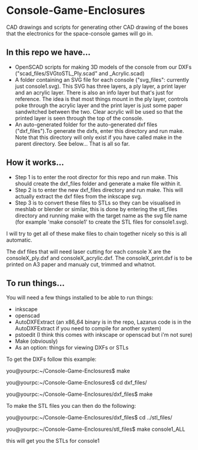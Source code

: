 Console-Game-Enclosures
=======================

CAD drawings and scripts for generating other CAD drawing of the boxes that the electronics for the space-console games will go in.

## In this repo we have...
* OpenSCAD scripts for making 3D models of the console from our DXFs ("scad\_files/SVGtoSTL\_Ply.scad" and \_Acrylic.scad)
* A folder containing an SVG file for each console ("svg\_files": currently just console1.svg). This SVG has three layers, a ply layer, a print layer and an acrylic layer. There is also an info layer but that's just for reference. The idea is that most things mount in the ply layer, controls poke through the acrylic layer and the print layer is just some paper sandwitched between the two. Clear acrylic will be used so that the printed layer is seen through the top of the console.
* An auto-generated folder for the auto-generated dxf files ("dxf\_files").To generate the dxfs, enter this directory and run make. Note that this directory will only exist if you have called make in the parent directory. See below...
	That is all so far.

## How it works...

* Step 1 is to enter the root director for this repo and run make. This should create the dxf\_files folder and generate a make file within it.
* Step 2 is to enter the new dxf\_files directory and run make. This will actually extract the dxf files from the inkscape svg.
* Step 3 is to convert these files to STLs so they can be visualised in meshlab or blender or similar, this is done by entering the stl\_files directory and running make with the target name as the svg file name (for example 'make console1' to create the STL files for console1.svg).

I will try to get all of these make files to chain together nicely so this is all automatic.

The dxf files that will need laser cutting for each console X are the consoleX\_ply.dxf and consoleX\_acrylic.dxf. The consoleX\_print.dxf is to be printed on A3 paper and manualy cut, trimmed and whatnot.

## To run things...

You will need a few things installed to be able to run things:
* inkscape
* openscad
* AutoDXFExtract (an x86_64 binary is in the repo, Lazarus code is in the AutoDXFExtract if you need to compile for another system)
* pstoedit (I think this comes with inkscape or openscad but i'm not sure)
* Make (obviously)
* As an option: things for viewing DXFs or STLs

To get the DXFs follow this example:


you@yourpc:~/Console-Game-Enclosures$ make

you@yourpc:~/Console-Game-Enclosures$ cd dxf\_files/

you@yourpc:~/Console-Game-Enclosures/dxf\_files$ make


To make the STL files you can then do the following:


you@yourpc:~/Console-Game-Enclosures/dxf\_files$ cd ../stl\_files/

you@yourpc:~/Console-Game-Enclosures/stl\_files$ make console1\_ALL


this will get you the STLs for console1
